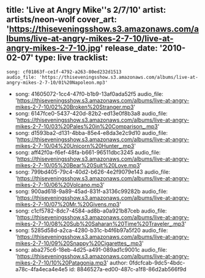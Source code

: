 title: 'Live at Angry Mike''s 2/7/10'
artist: artists/neon-wolf
cover_art: 'https://thiseveningsshow.s3.amazonaws.com/albums/live-at-angry-mikes-2-7-10/live-at-angry-mikes-2-7-10.jpg'
release_date: '2010-02-07'
type: live
tracklist:
  -
    song: cf01863f-ce1f-4792-a263-80ed232d1513
    audio_file: 'https://thiseveningsshow.s3.amazonaws.com/albums/live-at-angry-mikes-2-7-10/01%20Napoleon.mp3'
  -
    song: 41605072-1cc4-47f0-b1b9-13af0ada52f5
    audio_file: 'https://thiseveningsshow.s3.amazonaws.com/albums/live-at-angry-mikes-2-7-10/02%20Broken%20Stranger.mp3'
  -
    song: 6147fce0-5437-420d-82b2-ed13e0f8b3a8
    audio_file: 'https://thiseveningsshow.s3.amazonaws.com/albums/live-at-angry-mikes-2-7-10/03%20Pales%20in%20Comparison_.mp3'
  -
    song: d1593ba2-d131-4bba-85e4-e8da3e2c9d10
    audio_file: 'https://thiseveningsshow.s3.amazonaws.com/albums/live-at-angry-mikes-2-7-10/04%20Unicorn%20Hunter_.mp3'
  -
    song: aff42f0a-f6ef-48fa-b661-96511dbc3245
    audio_file: 'https://thiseveningsshow.s3.amazonaws.com/albums/live-at-angry-mikes-2-7-10/05%20Bear%20Suit%20Love.mp3'
  -
    song: 799bd405-79c4-40d2-b626-4e2f9079e143
    audio_file: 'https://thiseveningsshow.s3.amazonaws.com/albums/live-at-angry-mikes-2-7-10/06%20Volcano.mp3'
  -
    song: 900ad618-9a89-45ad-831f-a3136c99282b
    audio_file: 'https://thiseveningsshow.s3.amazonaws.com/albums/live-at-angry-mikes-2-7-10/07%20Mr.%20Givens.mp3'
  -
    song: c1cf5782-8dc7-4584-ad8b-a0a921b87ceb
    audio_file: 'https://thiseveningsshow.s3.amazonaws.com/albums/live-at-angry-mikes-2-7-10/08%20Sub%20Saharan%20Time%20Traveler_.mp3'
  -
    song: 5285d58d-a2ca-4280-b31c-b4f6b97a5f20
    audio_file: 'https://thiseveningsshow.s3.amazonaws.com/albums/live-at-angry-mikes-2-7-10/09%20Snappy%20Cigarettes_.mp3'
  -
    song: aba275c6-18eb-4d25-a491-089ad1c9001c
    audio_file: 'https://thiseveningsshow.s3.amazonaws.com/albums/live-at-angry-mikes-2-7-10/10%20Patagonia.mp3'
author: 0fdcfcab-9dc5-4bdc-a78c-4fa4eca4e4e5
id: 8846527a-ed00-487c-a1f8-86d2ab566f9d
